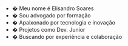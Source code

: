 - � Meu nome é Elisandro Soares
- � Sou advogado por formação
- � Apaixonado por tecnologia e inovação
- � Projetos como Dev. Junior 
- � Buscando por experiência e colaboração

<!---
Zandro007/Zandro007 is a ✨ special ✨ repository because its `README.md` (this file) appears on your GitHub profile.
You can click the Preview link to take a look at your changes.
--->
